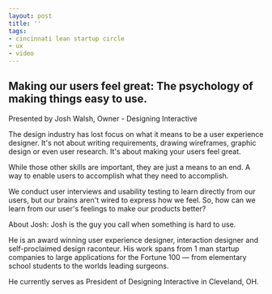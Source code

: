 ```yaml
---
layout: post
title: ''
tags:
- cincinnati lean startup circle
- ux
- video
---
```

  

## Making our users feel great: The psychology of making things easy to use.

Presented by Josh Walsh, Owner - Designing Interactive

The design industry has lost focus on what it means to be a user experience
designer. It's not about writing requirements, drawing wireframes, graphic
design or even user research. It's about making your users feel great.

While those other skills are important, they are just a means to an end. A way
to enable users to accomplish what they need to accomplish.

We conduct user interviews and usability testing to learn directly from our
users, but our brains aren't wired to express how we feel. So, how can we
learn from our user's feelings to make our products better?

About Josh: Josh is the guy you call when something is hard to use.

He is an award winning user experience designer, interaction designer and
self-proclaimed design raconteur. His work spans from 1 man startup companies
to large applications for the Fortune 100 — from elementary school students to
the worlds leading surgeons.

He currently serves as President of Designing Interactive in Cleveland, OH.
